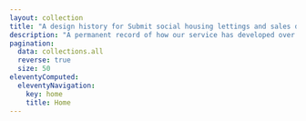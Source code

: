 ```yaml
---
layout: collection
title: "A design history for Submit social housing lettings and sales data (CORE)"
description: "A permanent record of how our service has developed over time."
pagination:
  data: collections.all
  reverse: true
  size: 50
eleventyComputed:
  eleventyNavigation:
    key: home
    title: Home
---
```

